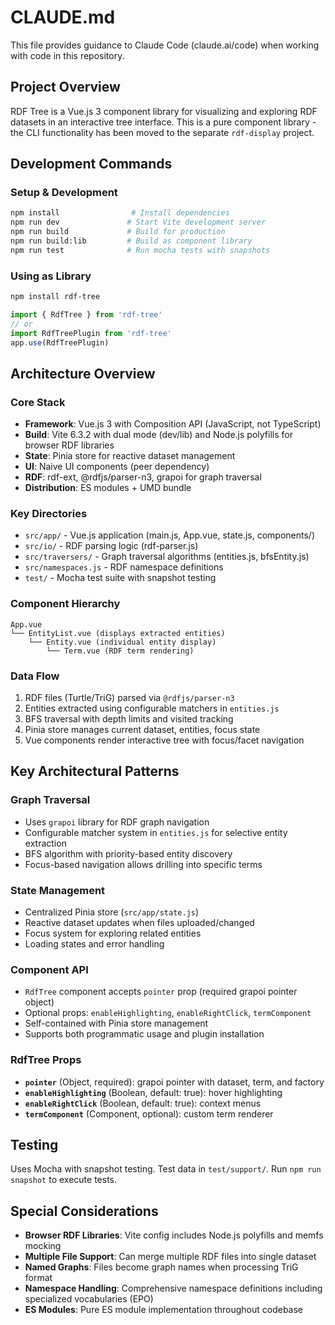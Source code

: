 # CLAUDE.md

This file provides guidance to Claude Code (claude.ai/code) when working with code in this repository.

## Project Overview

RDF Tree is a Vue.js 3 component library for visualizing and exploring RDF datasets in an interactive tree interface. This is a pure component library - the CLI functionality has been moved to the separate `rdf-display` project.

## Development Commands

### Setup & Development
```bash
npm install                # Install dependencies
npm run dev               # Start Vite development server
npm run build             # Build for production
npm run build:lib         # Build as component library
npm run test              # Run mocha tests with snapshots
```

### Using as Library
```bash
npm install rdf-tree
```

```javascript
import { RdfTree } from 'rdf-tree'
// or
import RdfTreePlugin from 'rdf-tree'
app.use(RdfTreePlugin)
```

## Architecture Overview

### Core Stack
- **Framework**: Vue.js 3 with Composition API (JavaScript, not TypeScript)
- **Build**: Vite 6.3.2 with dual mode (dev/lib) and Node.js polyfills for browser RDF libraries
- **State**: Pinia store for reactive dataset management
- **UI**: Naive UI components (peer dependency)
- **RDF**: rdf-ext, @rdfjs/parser-n3, grapoi for graph traversal
- **Distribution**: ES modules + UMD bundle

### Key Directories
- `src/app/` - Vue.js application (main.js, App.vue, state.js, components/)
- `src/io/` - RDF parsing logic (rdf-parser.js)
- `src/traversers/` - Graph traversal algorithms (entities.js, bfsEntity.js)
- `src/namespaces.js` - RDF namespace definitions
- `test/` - Mocha test suite with snapshot testing

### Component Hierarchy
```
App.vue
└── EntityList.vue (displays extracted entities)
    └── Entity.vue (individual entity display)
        └── Term.vue (RDF term rendering)
```

### Data Flow
1. RDF files (Turtle/TriG) parsed via `@rdfjs/parser-n3`
2. Entities extracted using configurable matchers in `entities.js`
3. BFS traversal with depth limits and visited tracking
4. Pinia store manages current dataset, entities, focus state
5. Vue components render interactive tree with focus/facet navigation

## Key Architectural Patterns

### Graph Traversal
- Uses `grapoi` library for RDF graph navigation
- Configurable matcher system in `entities.js` for selective entity extraction
- BFS algorithm with priority-based entity discovery
- Focus-based navigation allows drilling into specific terms

### State Management
- Centralized Pinia store (`src/app/state.js`)
- Reactive dataset updates when files uploaded/changed
- Focus system for exploring related entities
- Loading states and error handling

### Component API
- `RdfTree` component accepts `pointer` prop (required grapoi pointer object)
- Optional props: `enableHighlighting`, `enableRightClick`, `termComponent`
- Self-contained with Pinia store management
- Supports both programmatic usage and plugin installation

### RdfTree Props
- **`pointer`** (Object, required): grapoi pointer with dataset, term, and factory
- **`enableHighlighting`** (Boolean, default: true): hover highlighting
- **`enableRightClick`** (Boolean, default: true): context menus
- **`termComponent`** (Component, optional): custom term renderer

## Testing

Uses Mocha with snapshot testing. Test data in `test/support/`. Run `npm run snapshot` to execute tests.

## Special Considerations

- **Browser RDF Libraries**: Vite config includes Node.js polyfills and memfs mocking
- **Multiple File Support**: Can merge multiple RDF files into single dataset
- **Named Graphs**: Files become graph names when processing TriG format
- **Namespace Handling**: Comprehensive namespace definitions including specialized vocabularies (EPO)
- **ES Modules**: Pure ES module implementation throughout codebase